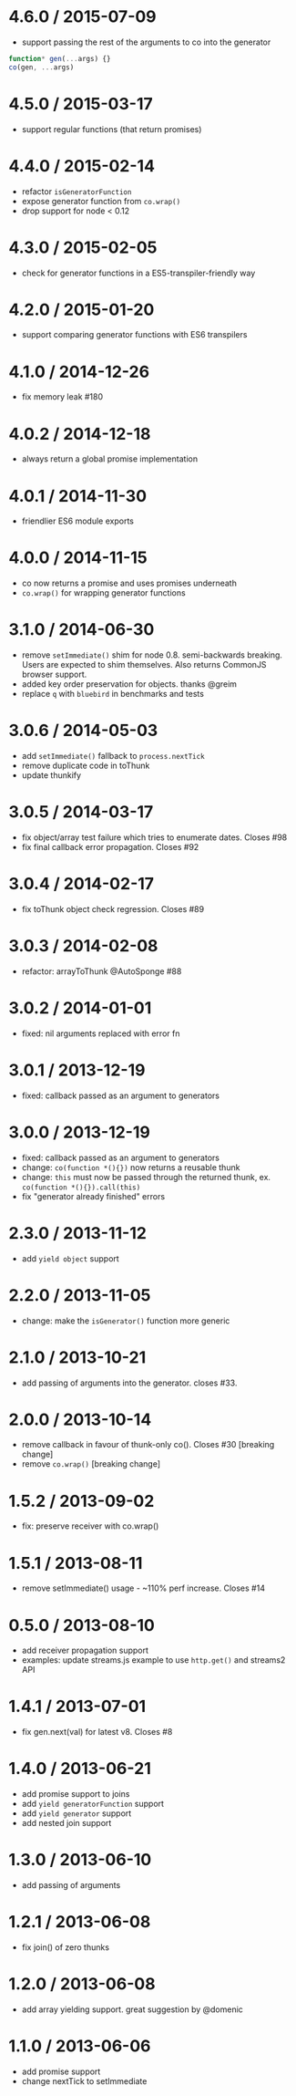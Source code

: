 # 4.6.0 / 2015-07-09

- support passing the rest of the arguments to co into the generator

```js
function* gen(...args) {}
co(gen, ...args)
```

# 4.5.0 / 2015-03-17

- support regular functions (that return promises)

# 4.4.0 / 2015-02-14

- refactor `isGeneratorFunction`
- expose generator function from `co.wrap()`
- drop support for node < 0.12

# 4.3.0 / 2015-02-05

- check for generator functions in a ES5-transpiler-friendly way

# 4.2.0 / 2015-01-20

- support comparing generator functions with ES6 transpilers

# 4.1.0 / 2014-12-26

- fix memory leak #180

# 4.0.2 / 2014-12-18

- always return a global promise implementation

# 4.0.1 / 2014-11-30

- friendlier ES6 module exports

# 4.0.0 / 2014-11-15

- co now returns a promise and uses promises underneath
- `co.wrap()` for wrapping generator functions

# 3.1.0 / 2014-06-30

- remove `setImmediate()` shim for node 0.8. semi-backwards breaking.
  Users are expected to shim themselves. Also returns CommonJS browser support.
- added key order preservation for objects. thanks @greim
- replace `q` with `bluebird` in benchmarks and tests

# 3.0.6 / 2014-05-03

- add `setImmediate()` fallback to `process.nextTick`
- remove duplicate code in toThunk
- update thunkify

# 3.0.5 / 2014-03-17

- fix object/array test failure which tries to enumerate dates. Closes #98
- fix final callback error propagation. Closes #92

# 3.0.4 / 2014-02-17

- fix toThunk object check regression. Closes #89

# 3.0.3 / 2014-02-08

- refactor: arrayToThunk @AutoSponge #88

# 3.0.2 / 2014-01-01

- fixed: nil arguments replaced with error fn

# 3.0.1 / 2013-12-19

- fixed: callback passed as an argument to generators

# 3.0.0 / 2013-12-19

- fixed: callback passed as an argument to generators
- change: `co(function *(){})` now returns a reusable thunk
- change: `this` must now be passed through the returned thunk, ex. `co(function *(){}).call(this)`
- fix "generator already finished" errors

# 2.3.0 / 2013-11-12

- add `yield object` support

# 2.2.0 / 2013-11-05

- change: make the `isGenerator()` function more generic

# 2.1.0 / 2013-10-21

- add passing of arguments into the generator. closes #33.

# 2.0.0 / 2013-10-14

- remove callback in favour of thunk-only co(). Closes #30 [breaking change]
- remove `co.wrap()` [breaking change]

# 1.5.2 / 2013-09-02

- fix: preserve receiver with co.wrap()

# 1.5.1 / 2013-08-11

- remove setImmediate() usage - ~110% perf increase. Closes #14

# 0.5.0 / 2013-08-10

- add receiver propagation support
- examples: update streams.js example to use `http.get()` and streams2 API

# 1.4.1 / 2013-07-01

- fix gen.next(val) for latest v8. Closes #8

# 1.4.0 / 2013-06-21

- add promise support to joins
- add `yield generatorFunction` support
- add `yield generator` support
- add nested join support

# 1.3.0 / 2013-06-10

- add passing of arguments

# 1.2.1 / 2013-06-08

- fix join() of zero thunks

# 1.2.0 / 2013-06-08

- add array yielding support. great suggestion by @domenic

# 1.1.0 / 2013-06-06

- add promise support
- change nextTick to setImmediate
